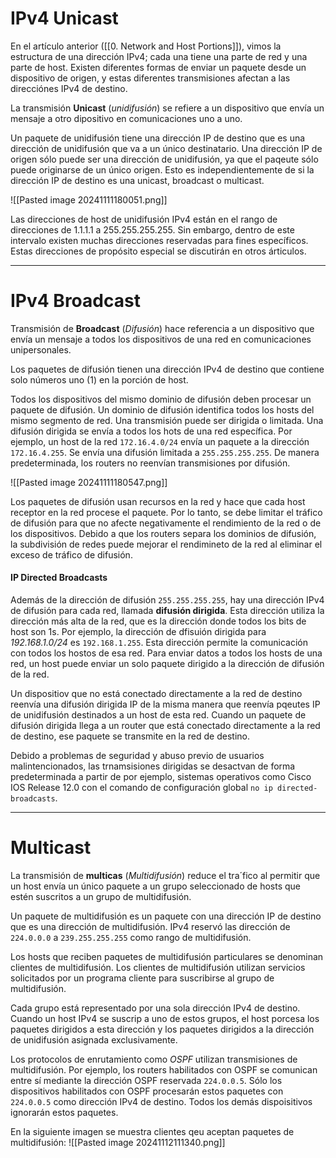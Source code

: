 # IPv4 Unicast

En el artículo anterior ([[0. Network and Host Portions]]), vimos la estructura de una dirección IPv4; cada una tiene una parte de red y una parte de host. Existen diferentes formas de enviar un paquete desde un dispositivo de origen, y estas diferentes transmisiones afectan a las direcciónes IPv4 de destino.

La transmisión **Unicast** (*unidifusión*) se refiere a un dispositivo que envía un mensaje a otro dipositivo en comunicaciones uno a uno.

Un paquete de unidifusión tiene una dirección IP de destino que es una dirección de unidifusión que va a un único destinatario. Una dirección IP de origen sólo puede ser una dirección de unidifusión, ya que el paqeute sólo puede originarse de un único origen. Esto es independientemente de si la dirección IP de destino es una unicast, broadcast o multicast.

![[Pasted image 20241111180051.png]]

Las direcciones de host de unidifusión IPv4 están en el rango de direcciones de 1.1.1.1 a 255.255.255.255. Sin embargo, dentro de este intervalo existen muchas direcciones reservadas para fines específicos. Estas direcciones de propósito especial se discutirán en otros árticulos.

----
# IPv4 Broadcast 

Transmisión de **Broadcast** (*Difusión*) hace referencia a un dispositivo que envía un mensaje a todos los dispositivos de una red en comunicaciones unipersonales.
 
Los paquetes de difusión tienen una dirección IPv4 de destino que contiene solo números uno (1) en la porción de host.

Todos los dispositivos del mismo dominio de difusión deben procesar un paquete de difusión. Un dominio de difusión identifica todos los hosts del mismo segmento de red. Una transmisión puede ser dirigida o limitada. Una difusión dirigida se envía a todos los hots de una red específica. Por ejemplo, un host de la red `172.16.4.0/24` envía un paquete a la dirección `172.16.4.255`. Se envía una difusión limitada a `255.255.255.255`. De manera predeterminada, los routers no reenvían transmisiones por difusión.

![[Pasted image 20241111180547.png]]

Los paquetes de difusión usan recursos en la red y hace que cada host receptor en la red procese el paquete. Por lo tanto, se debe limitar el tráfico de difusión para que no afecte negativamente el rendimiento de la red o de los dispositivos. Debido a que los routers separa los dominios de difusión, la subdivisión de redes puede mejorar el rendimineto de la red al eliminar el exceso de tráfico de difusión.
#### IP Directed Broadcasts

Además de la dirección de difusión `255.255.255.255`, hay una dirección IPv4 de difusión para cada red, llamada **difusión dirigida**. Esta dirección utiliza la dirección más alta de la red, que es la dirección donde todos los bits de host son 1s. Por ejemplo, la dirección de dfisuión dirigida para *192.168.1.0/24* es `192.168.1.255`. Esta dirección permite la comunicación con todos los hostos de esa red. Para enviar datos a todos los hosts de una red, un host puede enviar un solo paquete dirigido a la dirección de difusión de la red.

Un dispositiov que no está conectado directamente a la red de destino reenvía una difusión dirigida IP de la misma manera que reenvía pqeutes IP de unidifusión destinados a un host de esta red. Cuando un paquete de difusión dirigida llega a un router que está conectado directamente a la red de destino, ese paquete se transmite en la red de destino.

Debido a problemas de seguridad y abuso previo de usuarios malintencionados, las trnamsisiones dirigidas se desactvan de forma predeterminada a partir de por ejemplo, sistemas operativos como Cisco IOS Release 12.0 con el comando de configuración global `no ip directed-broadcasts`. 

----
# Multicast

La transmisión de **multicas** (*Multidifusión*) reduce el tra´fico al permitir que un host envía un único paquete a un grupo seleccionado de hosts que estén suscritos a un grupo de multidifusión.

Un paquete de multidifusión es un paquete con una dirección IP de destino que es una dirección de multidifusión. IPv4 reservó las dirección de `224.0.0.0` a `239.255.255.255` como rango de multidifusión.

Los hosts que reciben paquetes de multidifusión particulares se denominan clientes de multidifusión. Los clientes de multidifusión utilizan servicios solicitados por un programa cliente para suscribirse al grupo de multidifusión.

Cada grupo está representado por una sola dirección IPv4 de destino. Cuando un host IPv4 se suscrip a uno de estos grupos, el host porcesa los paquetes dirigidos a esta dirección y los paquetes dirigidos a la dirección de unidifusión asignada exclusivamente.

Los protocolos de enrutamiento como *OSPF* utilizan transmisiones de multidifusión. Por ejemplo, los routers habilitados con OSPF se comunican entre sí mediante la dirección OSPF reservada `224.0.0.5`. Sólo los dispositivos habilitados con OSPF procesarán estos paquetes con `224.0.0.5` como dirección IPv4 de destino. Todos los demás dispoisitivos ignorarán estos paquetes.

En la siguiente imagen se muestra clientes qeu aceptan paquetes de multidifusión: 
![[Pasted image 20241112111340.png]]